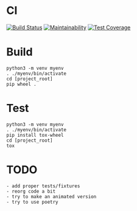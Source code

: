 # CI

[![Build Status](https://travis-ci.com/cfroehli/clusterizator.svg?branch=master)](https://travis-ci.com/cfroehli/clusterizator)
[![Maintainability](https://api.codeclimate.com/v1/badges/a399a2c8b01b1815a65e/maintainability)](https://codeclimate.com/github/cfroehli/clusterizator/maintainability)
[![Test Coverage](https://api.codeclimate.com/v1/badges/a399a2c8b01b1815a65e/test_coverage)](https://codeclimate.com/github/cfroehli/clusterizator/test_coverage)

# Build
    python3 -m venv myenv
    . ./myenv/bin/activate
    cd [project_root]
    pip wheel .

# Test
    python3 -m venv myenv
    . ./myenv/bin/activate
    pip install tox-wheel
    cd [project_root]
    tox

# TODO
    - add proper tests/fixtures
    - reorg code a bit
    - try to make an animated version
    - try to use poetry
